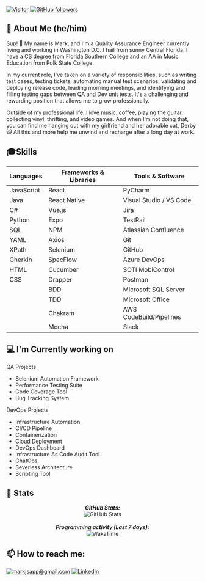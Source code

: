 [![Visitor](https://visitor-badge.laobi.icu/badge?page_id=markjsapp.laxmena)](https://github.com/markjsapp) [![GitHub followers](https://img.shields.io/github/followers/markjsapp.svg?style=social&label=Follow)](https://github.com/markjsapp?tab=followers)

<h2>🎸 About Me (he/him)</h2>
 
Sup! 👋 My name is Mark, and I'm a Quality Assurance Engineer currently living and working in Washington D.C. I hail from sunny Central Florida. I have a CS degree from Florida Southern College and an AA in Music Education from Polk State College.

In my current role, I've taken on a variety of responsibilities, such as writing test cases, testing tickets, automating manual test scenarios, validating and deploying release code, leading morning meetings, and identifying and filling testing gaps between QA and Dev unit tests. It's a challenging and rewarding position that allows me to grow professionally.

Outside of my professional life, I love music, coffee, playing the guitar, collecting vinyl, thrifting, and video games. And when I'm not doing that, you can find me hanging out with my girlfriend and her adorable cat, Derby 😺 All this and more help me unwind and recharge after a long day at work.

<h2> 🎓Skills </h2>

| Languages       | Frameworks & Libraries | Tools & Software       |
|-----------------|------------------------|------------------------|
| JavaScript      | React                  | PyCharm                |
| Java            | React Native           | Visual Studio / VS Code|
| C#              | Vue.js                 | Jira                   |
| Python          | Expo                   | TestRail               |
| SQL             | NPM                    | Atlassian Confluence   |
| YAML            | Axios                  | Git                    |
| XPath           | Selenium               | GitHub                 |
| Gherkin         | SpecFlow               | Azure DevOps           |
| HTML            | Cucumber               | SOTI MobiControl       |
| CSS             | Drapper                | Postman                |
|                 | BDD                    | Microsoft SQL Server   |
|                 | TDD                    | Microsoft Office       |
|                 | Chakram                | AWS CodeBuild/Pipelines|
|                 | Mocha                  | Slack                  |

<h2>💻 I'm Currently working on</h2>

QA Projects
- Selenium Automation Framework 
- Performance Testing Suite 
- Code Coverage Tool
- Bug Tracking System

DevOps Projects
- Infrastructure Automation
- CI/CD Pipeline
- Containerization
- Cloud Deployment
- DevOps Dashboard
- Infrastructure As Code Audit Tool
- ChatOps
- Severless Architecture
- Scripting Tool

<h2>👀 Stats</h2>

<!--<div>
   <p align="center">
    <b><em>Now listening to:</em></b> <br/>
    <a href="https://https://spotify-now-playing-ax99od9p4-markjsapp.vercel.app/now-playing?open">
    <img src="https://https://spotify-now-playing-ax99od9p4-markjsapp.vercel.app/now-playing" width="256" height="64" alt="Now Playing">`
</a>
  </p>-->
  
  <p align="center">
  <b><em>GitHub Stats:</em></b> <br/>
    <img src="https://github-readme-streak-stats.herokuapp.com/?user=markjsapp" alt="GitHub Stats" /> <br/><br/>
  <b><em>Programming activity (Last 7 days):</em></b> <br/>
    <img src="https://github-readme-stats.vercel.app/api/wakatime?username=markjsapp" alt="WakaTime" />
  </p>
</div>

<h2>📫 How to reach me:</h2>

<a href="mailto:markjsapp@gmail.com">![markjsapp@gmail.com](https://img.shields.io/badge/Gmail-D14836?style=for-the-badge&logo=gmail&logoColor=white)</a> <a href="https://www.linkedin.com/in/markjsapp/">![LinkedIn](https://img.shields.io/badge/LinkedIn-0077B5?style=for-the-badge&logo=linkedin&logoColor=white)</a>
